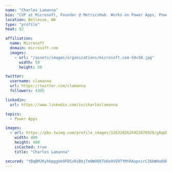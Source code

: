 ```yaml
---
name: "Charles Lamanna"
bio: "CVP at Microsoft, Founder @ MetricsHub. Works on Power Apps, Power Automate, Power Virtual Agent, Common Data Service and Dynamics 365."
location: Bellevue, WA
type: "profile"
heat: 82

affiliation:
  name: Microsoft
  domain: microsoft.com
  images:
    - url: "/assets/images/organizations/microsoft.com-50x50.jpg"
      width: 50
      height: 50

twitter:
  username: clamanna
  url: https://twitter.com/clamanna
  followers: 4305

linkedin:
  url: https://www.linkedin.com/in/charleslamanna

topics:
  - Power Apps

images:
  - url: https://pbs.twimg.com/profile_images/1263202626922876928/g6qGbHZ-_400x400.jpg
    width: 400
    height: 400
    isCached: true
    title: "Charles Lamanna"

secured: "tBqBMJKyhkpggUe9FDSxRiBbjTm0WOQkTU6o9VE0TYMtRAupxirC26bWHu6ObwSI31+zpaN0FI8g9NIIwhrIIR4BfW3vLBT16AbEeA160brQGEx8KYNNM5G9ZlLB/CVje7rgsoW/F37B4oYmnxREPCn5RVqgqszNiBj8nA+F0Z9OwMH0yXd+Dmr+wRUt+h3+T8Ui/FqlScggpLMsdWm+GP3trrMMv0LryPoT6SaKuHf2wYJvfxtk3NALJYO+6YVuBfrXLbI+hro9klkb8SX+IFUL5v4umUnRzL6sbdEaEkgqZpl68uGSnGITDAhGYXBigRlPpPFoGpAV+BkTIQxZ6CG6c28m0VLIp9VIKhKDJn6mMDBY+kzCqpUJCkfXD3+FEz24qvGXLPF54HTczjxxMDWnF0SasE/2L04eFL/CVsA=;lFGHAVZyucfWrppgmm/wiQ=="
---
```



